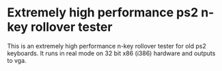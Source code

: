 # Extremely high performance ps2 n-key rollover tester

This is an extremely high performance n-key rollover tester for old ps2 keyboards. It runs in real mode on 32 bit x86 (i386) hardware and outputs to vga.

